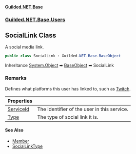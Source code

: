 
#### [Guilded.NET.Base](Guilded_NET_Base 'Guilded_NET_Base')
### [Guilded.NET.Base.Users](Guilded_NET_Base#Guilded_NET_Base_Users 'Guilded.NET.Base.Users')
## SocialLink Class
A social media link.  
```csharp
public class SocialLink : Guilded.NET.Base.BaseObject
```

Inheritance [System.Object](https://docs.microsoft.com/en-us/dotnet/api/System.Object 'System.Object') &#x27A1; [BaseObject](BaseObject 'Guilded.NET.Base.BaseObject') &#x27A1; SocialLink  
### Remarks
Defines what platforms this user has linked to, such as [Twitch](SocialLinkType#Guilded_NET_Base_Users_SocialLinkType_Twitch 'Guilded.NET.Base.Users.SocialLinkType.Twitch').

| Properties | |
| :--- | :--- |
| [ServiceId](SocialLink_ServiceId 'Guilded.NET.Base.Users.SocialLink.ServiceId') | The identifier of the user in this service.<br/> |
| [Type](SocialLink_Type 'Guilded.NET.Base.Users.SocialLink.Type') | The type of social link it is.<br/> |

#### See Also
- [Member](Member 'Guilded.NET.Base.Teams.Member')
- [SocialLinkType](SocialLinkType 'Guilded.NET.Base.Users.SocialLinkType')
